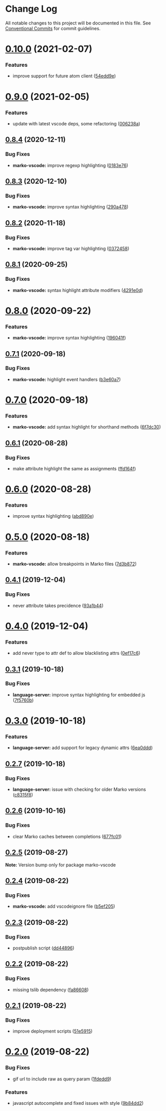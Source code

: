 # Change Log

All notable changes to this project will be documented in this file.
See [Conventional Commits](https://conventionalcommits.org) for commit guidelines.

# [0.10.0](https://github.com/marko-js/language-server/tree/master/clients/vscode/compare/marko-vscode@0.9.0...marko-vscode@0.10.0) (2021-02-07)


### Features

* improve support for future atom client ([54edd9e](https://github.com/marko-js/language-server/tree/master/clients/vscode/commit/54edd9e4d0c27938714b3241a01a9c5bf03e5134))





# [0.9.0](https://github.com/marko-js/language-server/tree/master/clients/vscode/compare/marko-vscode@0.8.4...marko-vscode@0.9.0) (2021-02-05)


### Features

* update with latest vscode deps, some refactoring ([006238a](https://github.com/marko-js/language-server/tree/master/clients/vscode/commit/006238aa8d972b0a3683a0eaf0038d37af5235fc))





## [0.8.4](https://github.com/marko-js/language-server/tree/master/clients/vscode/compare/marko-vscode@0.8.3...marko-vscode@0.8.4) (2020-12-11)


### Bug Fixes

* **marko-vscode:** improve regexp highlighting ([0183e76](https://github.com/marko-js/language-server/tree/master/clients/vscode/commit/0183e76))





## [0.8.3](https://github.com/marko-js/language-server/tree/master/clients/vscode/compare/marko-vscode@0.8.2...marko-vscode@0.8.3) (2020-12-10)


### Bug Fixes

* **marko-vscode:** improve syntax highlighting ([290a478](https://github.com/marko-js/language-server/tree/master/clients/vscode/commit/290a478))





## [0.8.2](https://github.com/marko-js/language-server/tree/master/clients/vscode/compare/marko-vscode@0.8.1...marko-vscode@0.8.2) (2020-11-18)


### Bug Fixes

* **marko-vscode:** improve tag var highlighting ([0372458](https://github.com/marko-js/language-server/tree/master/clients/vscode/commit/0372458))





## [0.8.1](https://github.com/marko-js/language-server/tree/master/clients/vscode/compare/marko-vscode@0.8.0...marko-vscode@0.8.1) (2020-09-25)


### Bug Fixes

* **marko-vscode:** syntax highlight attribute modifiers ([4291e0d](https://github.com/marko-js/language-server/tree/master/clients/vscode/commit/4291e0d))





# [0.8.0](https://github.com/marko-js/language-server/tree/master/clients/vscode/compare/marko-vscode@0.7.1...marko-vscode@0.8.0) (2020-09-22)


### Features

* **marko-vscode:** improve syntax highlighting ([196041f](https://github.com/marko-js/language-server/tree/master/clients/vscode/commit/196041f))





## [0.7.1](https://github.com/marko-js/language-server/tree/master/clients/vscode/compare/marko-vscode@0.7.0...marko-vscode@0.7.1) (2020-09-18)


### Bug Fixes

* **marko-vscode:** highlight event handlers ([b3e60a7](https://github.com/marko-js/language-server/tree/master/clients/vscode/commit/b3e60a7))





# [0.7.0](https://github.com/marko-js/language-server/tree/master/clients/vscode/compare/marko-vscode@0.6.1...marko-vscode@0.7.0) (2020-09-18)


### Features

* **marko-vscode:** add syntax highlight for shorthand methods ([6f7dc30](https://github.com/marko-js/language-server/tree/master/clients/vscode/commit/6f7dc30))





## [0.6.1](https://github.com/marko-js/language-server/tree/master/clients/vscode/compare/marko-vscode@0.6.0...marko-vscode@0.6.1) (2020-08-28)


### Bug Fixes

* make attribute highlight the same as assignments ([ffd164f](https://github.com/marko-js/language-server/tree/master/clients/vscode/commit/ffd164f))





# [0.6.0](https://github.com/marko-js/language-server/tree/master/clients/vscode/compare/marko-vscode@0.5.0...marko-vscode@0.6.0) (2020-08-28)


### Features

* improve syntax highlighting ([abd890e](https://github.com/marko-js/language-server/tree/master/clients/vscode/commit/abd890e))





# [0.5.0](https://github.com/marko-js/language-server/tree/master/clients/vscode/compare/marko-vscode@0.4.1...marko-vscode@0.5.0) (2020-08-18)


### Features

* **marko-vscode:** allow breakpoints in Marko files ([7d3b872](https://github.com/marko-js/language-server/tree/master/clients/vscode/commit/7d3b872))





## [0.4.1](https://github.com/marko-js/language-server/tree/master/clients/vscode/compare/marko-vscode@0.4.0...marko-vscode@0.4.1) (2019-12-04)


### Bug Fixes

* never attribute takes precidence ([93a1b44](https://github.com/marko-js/language-server/tree/master/clients/vscode/commit/93a1b44))





# [0.4.0](https://github.com/marko-js/language-server/tree/master/clients/vscode/compare/marko-vscode@0.3.1...marko-vscode@0.4.0) (2019-12-04)


### Features

* add never type to attr def to allow blacklisting attrs ([0ef17c6](https://github.com/marko-js/language-server/tree/master/clients/vscode/commit/0ef17c6))





## [0.3.1](https://github.com/marko-js/language-server/tree/master/clients/vscode/compare/marko-vscode@0.3.0...marko-vscode@0.3.1) (2019-10-18)


### Bug Fixes

* **language-server:** improve syntax highlighting for embedded js ([7f5760b](https://github.com/marko-js/language-server/tree/master/clients/vscode/commit/7f5760b))





# [0.3.0](https://github.com/marko-js/language-server/tree/master/clients/vscode/compare/marko-vscode@0.2.7...marko-vscode@0.3.0) (2019-10-18)


### Features

* **language-server:** add support for legacy dynamic attrs ([6ea0ddd](https://github.com/marko-js/language-server/tree/master/clients/vscode/commit/6ea0ddd))





## [0.2.7](https://github.com/marko-js/language-server/tree/master/clients/vscode/compare/marko-vscode@0.2.6...marko-vscode@0.2.7) (2019-10-18)


### Bug Fixes

* **language-server:** issue with checking for older Marko versions ([c8315f8](https://github.com/marko-js/language-server/tree/master/clients/vscode/commit/c8315f8))





## [0.2.6](https://github.com/marko-js/language-server/tree/master/clients/vscode/compare/marko-vscode@0.2.5...marko-vscode@0.2.6) (2019-10-16)


### Bug Fixes

* clear Marko caches between completions ([677fc01](https://github.com/marko-js/language-server/tree/master/clients/vscode/commit/677fc01))





## [0.2.5](https://github.com/marko-js/language-server/tree/master/clients/vscode/compare/marko-vscode@0.2.4...marko-vscode@0.2.5) (2019-08-27)

**Note:** Version bump only for package marko-vscode





## [0.2.4](https://github.com/marko-js/language-server/tree/master/clients/vscode/compare/marko-vscode@0.2.3...marko-vscode@0.2.4) (2019-08-22)


### Bug Fixes

* **marko-vscode:** add vscodeignore file ([b5ef205](https://github.com/marko-js/language-server/tree/master/clients/vscode/commit/b5ef205))





## [0.2.3](https://github.com/marko-js/language-server/tree/master/clients/vscode/compare/marko-vscode@0.2.2...marko-vscode@0.2.3) (2019-08-22)


### Bug Fixes

* postpublish script ([dd44896](https://github.com/marko-js/language-server/tree/master/clients/vscode/commit/dd44896))





## [0.2.2](https://github.com/marko-js/language-server/tree/master/clients/vscode/compare/marko-vscode@0.2.1...marko-vscode@0.2.2) (2019-08-22)


### Bug Fixes

* missing tslib dependency ([fa86608](https://github.com/marko-js/language-server/tree/master/clients/vscode/commit/fa86608))





## [0.2.1](https://github.com/marko-js/language-server/tree/master/clients/vscode/compare/marko-vscode@0.2.0...marko-vscode@0.2.1) (2019-08-22)


### Bug Fixes

* improve deployment scripts ([51e5915](https://github.com/marko-js/language-server/tree/master/clients/vscode/commit/51e5915))





# [0.2.0](https://github.com/marko-js/language-server/tree/master/clients/vscode/compare/marko-vscode@0.0.3...marko-vscode@0.2.0) (2019-08-22)


### Bug Fixes

* gif url to include raw as query param ([1fdedd9](https://github.com/marko-js/language-server/tree/master/clients/vscode/commit/1fdedd9))


### Features

* javascript autocomplete and fixed issues with style ([9b84dd2](https://github.com/marko-js/language-server/tree/master/clients/vscode/commit/9b84dd2))
